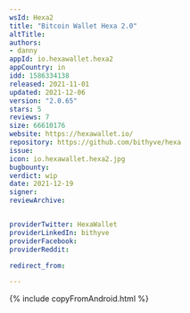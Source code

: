 ```yaml
---
wsId: Hexa2
title: "Bitcoin Wallet Hexa 2.0"
altTitle: 
authors:
- danny
appId: io.hexawallet.hexa2
appCountry: in
idd: 1586334138
released: 2021-11-01
updated: 2021-12-06
version: "2.0.65"
stars: 5
reviews: 7
size: 66610176
website: https://hexawallet.io/
repository: https://github.com/bithyve/hexa 
issue: 
icon: io.hexawallet.hexa2.jpg
bugbounty: 
verdict: wip
date: 2021-12-19
signer: 
reviewArchive:


providerTwitter: HexaWallet
providerLinkedIn: bithyve
providerFacebook:
providerReddit:

redirect_from:

---
```


{% include copyFromAndroid.html %}